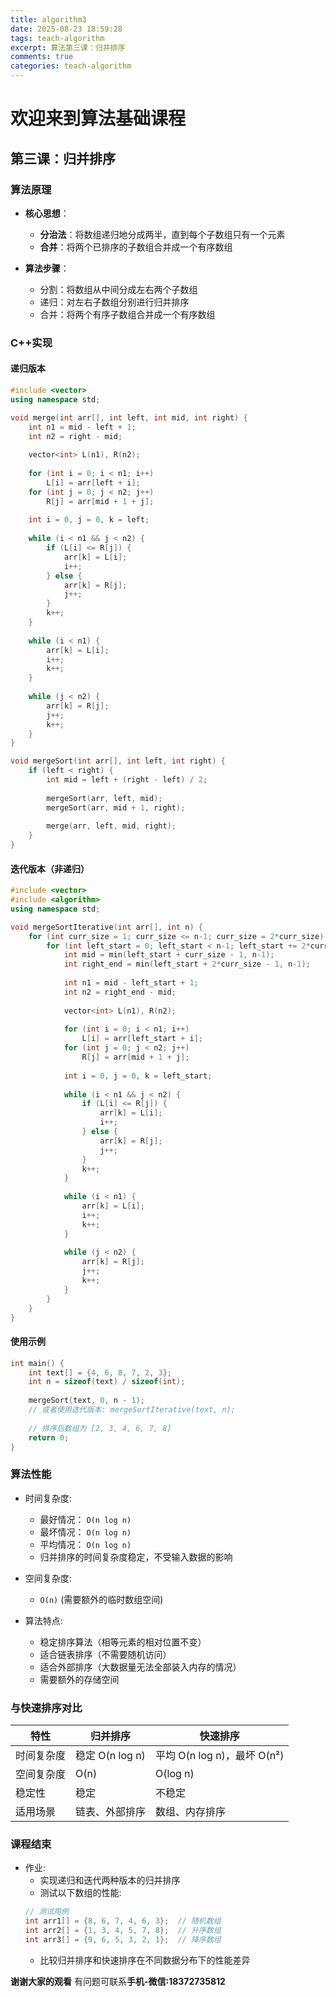```yaml
---
title: algorithm3
date: 2025-08-23 18:59:28
tags: teach-algorithm
excerpt: 算法第三课：归并排序
comments: true
categories: teach-algorithm
---
```

# 欢迎来到算法基础课程

## 第三课：归并排序

### 算法原理

- **核心思想**：
  - **分治法**：将数组递归地分成两半，直到每个子数组只有一个元素
  - **合并**：将两个已排序的子数组合并成一个有序数组

- **算法步骤**：
  - 分割：将数组从中间分成左右两个子数组
  - 递归：对左右子数组分别进行归并排序
  - 合并：将两个有序子数组合并成一个有序数组

### C++实现

#### 递归版本

```cpp
#include <vector>
using namespace std;

void merge(int arr[], int left, int mid, int right) {
    int n1 = mid - left + 1;
    int n2 = right - mid;
    
    vector<int> L(n1), R(n2);
    
    for (int i = 0; i < n1; i++)
        L[i] = arr[left + i];
    for (int j = 0; j < n2; j++)
        R[j] = arr[mid + 1 + j];
    
    int i = 0, j = 0, k = left;
    
    while (i < n1 && j < n2) {
        if (L[i] <= R[j]) {
            arr[k] = L[i];
            i++;
        } else {
            arr[k] = R[j];
            j++;
        }
        k++;
    }
    
    while (i < n1) {
        arr[k] = L[i];
        i++;
        k++;
    }
    
    while (j < n2) {
        arr[k] = R[j];
        j++;
        k++;
    }
}

void mergeSort(int arr[], int left, int right) {
    if (left < right) {
        int mid = left + (right - left) / 2;
        
        mergeSort(arr, left, mid);
        mergeSort(arr, mid + 1, right);
        
        merge(arr, left, mid, right);
    }
}
```

#### 迭代版本（非递归）

```cpp
#include <vector>
#include <algorithm>
using namespace std;

void mergeSortIterative(int arr[], int n) {
    for (int curr_size = 1; curr_size <= n-1; curr_size = 2*curr_size) {
        for (int left_start = 0; left_start < n-1; left_start += 2*curr_size) {
            int mid = min(left_start + curr_size - 1, n-1);
            int right_end = min(left_start + 2*curr_size - 1, n-1);
            
            int n1 = mid - left_start + 1;
            int n2 = right_end - mid;
            
            vector<int> L(n1), R(n2);
            
            for (int i = 0; i < n1; i++)
                L[i] = arr[left_start + i];
            for (int j = 0; j < n2; j++)
                R[j] = arr[mid + 1 + j];
            
            int i = 0, j = 0, k = left_start;
            
            while (i < n1 && j < n2) {
                if (L[i] <= R[j]) {
                    arr[k] = L[i];
                    i++;
                } else {
                    arr[k] = R[j];
                    j++;
                }
                k++;
            }
            
            while (i < n1) {
                arr[k] = L[i];
                i++;
                k++;
            }
            
            while (j < n2) {
                arr[k] = R[j];
                j++;
                k++;
            }
        }
    }
}
```

#### 使用示例

```cpp
int main() {
    int text[] = {4, 6, 8, 7, 2, 3};
    int n = sizeof(text) / sizeof(int);
    
    mergeSort(text, 0, n - 1);
    // 或者使用迭代版本: mergeSortIterative(text, n);
    
    // 排序后数组为 [2, 3, 4, 6, 7, 8]
    return 0;
}
```

### 算法性能

- 时间复杂度:
  - 最好情况： `O(n log n)`
  - 最坏情况： `O(n log n)`
  - 平均情况： `O(n log n)`
  - 归并排序的时间复杂度稳定，不受输入数据的影响

- 空间复杂度:
  - `O(n)` (需要额外的临时数组空间)

- 算法特点:
  - 稳定排序算法（相等元素的相对位置不变）
  - 适合链表排序（不需要随机访问）
  - 适合外部排序（大数据量无法全部装入内存的情况）
  - 需要额外的存储空间

### 与快速排序对比

| 特性 | 归并排序 | 快速排序 |
|------|----------|----------|
| 时间复杂度 | 稳定 O(n log n) | 平均 O(n log n)，最坏 O(n²) |
| 空间复杂度 | O(n) | O(log n) |
| 稳定性 | 稳定 | 不稳定 |
| 适用场景 | 链表、外部排序 | 数组、内存排序 |

### 课程结束

- 作业:
  - 实现递归和迭代两种版本的归并排序
  - 测试以下数组的性能:
  ```cpp
  // 测试用例
  int arr1[] = {8, 6, 7, 4, 6, 3};  // 随机数组
  int arr2[] = {1, 3, 4, 5, 7, 8};  // 升序数组 
  int arr3[] = {9, 6, 5, 3, 2, 1};  // 降序数组
  ```
  - 比较归并排序和快速排序在不同数据分布下的性能差异

**谢谢大家的观看**
有问题可联系**手机-微信:18372735812**